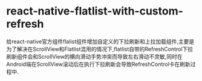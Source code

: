 # react-native-flatlist-with-custom-refresh
给react-native官方组件flalist组件增加自定义的下拉刷新和上拉加载组件,主要是为了解决在ScrollView和Flatlist混用的情况下,flatlist自带的RefreshControl下拉刷新组件会和ScrollView的横向滑动手势冲突而导致左右滑动不灵敏,同时在Android端在ScrollView滚动后在执行下拉刷新会导致RefreshControl卡在刷新过程中.
